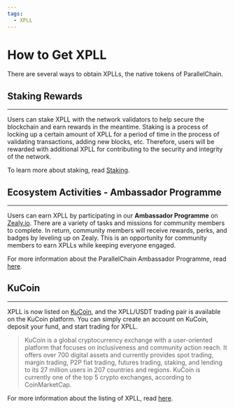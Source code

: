 ```yaml
---
tags:
  - XPLL
---
```


# How to Get XPLL

There are several ways to obtain XPLLs, the native tokens of ParallelChain.

## Staking Rewards
---
Users can stake XPLL with the network validators to help secure the blockchain and earn rewards in the meantime. Staking is a process of locking up a certain amount of XPLL for a period of time in the process of validating transactions, adding new blocks, etc. Therefore, users will be rewarded with additional XPLL for contributing to the security and integrity of the network.

To learn more about staking, read [Staking](../../concepts/staking/what_is_staking.md).



## Ecosystem Activities - Ambassador Programme
----
Users can earn XPLL by participating in our **Ambassador Programme** on [Zealy.io](https://zealy.io/c/parallelchain/questboard). There are a variety of tasks and missions for community members to complete. In return, community members will receive rewards, perks, and badges by leveling up on Zealy. This is an opportunity for community members to earn XPLLs while keeping everyone engaged.

For more information about the ParallelChain Ambassador Programme, read [here](https://parallelchain.io/company/newsroom/parallelchain-zealy-announcement-and-ambassador-programme-update).


## KuCoin
---
XPLL is now listed on [KuCoin](https://www.kucoin.com/price/XPLL), and the XPLL/USDT trading pair is available on the KuCoin platform. You can simply create an account on KuCoin, deposit your fund, and start trading for XPLL. 

>KuCoin is a global cryptocurrency exchange with a user-oriented platform that focuses on inclusiveness and community action reach. It offers over 700 digital assets and currently provides spot trading, margin trading, P2P fiat trading, futures trading, staking, and lending to its 27 million users in 207 countries and regions. KuCoin is currently one of the top 5 crypto exchanges, according to CoinMarketCap.

For more information about the listing of XPLL, read [here](https://www.kucoin.com/news/en-parallelchain-xpll-gets-listed-on-kucoin-world-premiere).
